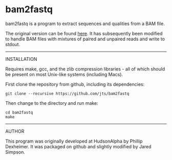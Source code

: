 bam2fastq
=========
    
bam2fastq is a program to extract sequences and qualities from a BAM file.

The original version can be found [here](http://www.hudsonalpha.org/gsl/information/software/bam2fastq).
It has subsequently been modified to handle BAM files with mixtures of paired and unpaired reads and write to stdout.

------------
INSTALLATION

Requires make, gcc, and the zlib compression libraries - all of which should
be present on most Unix-like systems (including Macs).

First clone the repository from github, including its dependencies:

```
git clone --recursive https://github.com/jts/bam2fastq
```

Then change to the directory and run make:

```
cd bam2fastq
make
```

------
AUTHOR

This program was originally developed at HudsonAlpha by Phillip Dexheimer. 
It was packaged on github and slightly modified by Jared Simpson.
